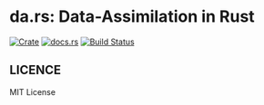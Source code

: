 da.rs: Data-Assimilation in Rust
=================================

[![Crate](http://meritbadge.herokuapp.com/dars)](https://crates.io/crates/dars)
[![docs.rs](https://docs.rs/dars/badge.svg)](https://docs.rs/dars)
[![Build Status](https://travis-ci.org/termoshtt/da.rs.svg?branch=master)](https://travis-ci.org/termoshtt/da.rs)

LICENCE
-------
MIT License
